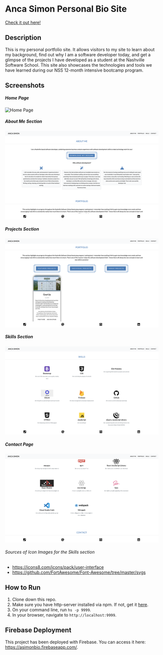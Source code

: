 # Anca Simon Personal Bio Site
[Check it out here!](https://asimonbio.firebaseapp.com/)

## Description
This is my personal portfolio site. It allows visitors to my site to learn about my background, find out why I am a software developer today, and get a glimpse of the projects I have developed as a student at the Nashville Software School. This site also showcases the technologies and tools we have learned during our NSS 12-month intensive bootcamp program. 

## Screenshots
##### Home Page
![Home Page](./personal-bio-screenshots/home.png)
##### About Me Section
![About Page](./personal-bio-screenshots/about.png)
##### Projects Section
![Projects Page](./personal-bio-screenshots/projects.png)
##### Skills Section
![Skills Page](./personal-bio-screenshots/skills.png)
##### Contact Page
![Contact Page](./personal-bio-screenshots/contact.png)

###### Sources of Icon Images for the Skills section
* https://icons8.com/icons/pack/user-interface 
* https://github.com/FortAwesome/Font-Awesome/tree/master/svgs 

## How to Run
1. Clone down this repo.
1. Make sure you have http-server installed via npm. If not, get it [here](https://www.npmjs.com/package/http-server).
1. On your command line, run `hs -p 9999`.
1. In your browser, navigate to `http://localhost:9999`.

## Firebase Deployment
This project has been deployed with Firebase. 
You can access it here: https://asimonbio.firebaseapp.com/. 
